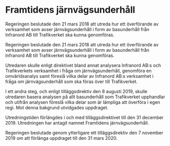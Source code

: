 # Framtidens järnvägsunderhåll

Regeringen beslutade den 21 mars 2018 att utreda hur ett överförande
av verksamhet som avser järnvägsunderhåll i form av basunderhåll
från Infranord AB till Trafikverket ska kunna genomföras.

Regeringen beslutade den 21 mars 2018 att utreda hur ett överförande
av verksamhet som avser järnvägsunderhåll i form av basunderhåll
från Infranord AB till Trafikverket ska kunna genomföras.

Utredaren skulle enligt direktivet bland annat analysera Infranord AB:s
och Trafikverkets verksamhet i fråga om järnvägsunderhåll, genomföra
en omvärldsanalys samt föreslå vilka delar av Infranord AB:s verksamhet i fråga om järnvägsunderhåll som ska föras över till Trafikverket.

I ett andra steg, och enligt tilläggsdirektiv den 8 augusti 2019, skulle
utredaren basera analysen på allt basunderhåll som Trafikverket upphandlar och utifrån analysen föreslå vilka delar som är lämpliga att
överföra i egen regi. Mot denna bakgrund utvidgades uppdraget.

Utredningstiden förlängdes i och med tilläggsdirektivet till den
31 december 2019. Utredningen har antagit namnet Framtidens järnvägsunderhåll.

Regeringen beslutade genom ytterligare ett tilläggsdirektiv den
7 november 2019 om att förlänga uppdraget till den 31 mars 2020.
